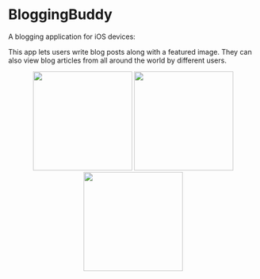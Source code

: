 # BloggingBuddy
A blogging application for iOS devices:

This app lets users write blog posts along with a featured image. They can also view blog articles from all around the world by different users.




<center><img src="https://github.com/DOPO2/BloggingBuddy/assets/73553969/8fbbb3c4-f572-44b0-81b2-b2b81e762ed4" width= 200px>   <img src=https://github.com/DOPO2/BloggingBuddy/assets/73553969/889f852b-6715-45a1-9372-7ae580bdd574 width=200px>   <img src="https://github.com/DOPO2/BloggingBuddy/assets/73553969/06b1fb12-1433-4718-9d27-deb70da1c29b" width= 200px></center>
